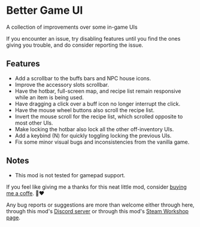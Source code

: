 ﻿# Better Game UI
A collection of improvements over some in-game UIs

If you encounter an issue, try disabling features until you find the ones giving you trouble, and do consider reporting the issue.

## Features
- Add a scrollbar to the buffs bars and NPC house icons.
- Improve the accessory slots scrollbar.
- Have the hotbar, full-screen  map, and recipe list remain responsive while an item is being used.
- Have dragging a click over a buff icon no longer interrupt the click.
- Have the mouse wheel buttons also scroll the recipe list.
- Invert the mouse scroll for the recipe list, which scrolled opposite to most other UIs.
- Make locking the hotbar also lock all the other off-inventory UIs.
- Add a keybind (N) for quickly toggling locking the previous UIs.
- Fix some minor visual bugs and inconsistencies from the vanilla game.

## Notes
- This mod is not tested for gamepad support.

If you feel like giving me a thanks for this neat little mod, consider [buying me a coffe](https://www.buymeacoffee.com/unknowndev). 👋❤️

Any bug reports or suggestions are more than welcome either through here, through this mod's [Discord server](https://discord.gg/HGNmeSnXm4) or through this mod's [Steam Workshop page](https://steamcommunity.com/sharedfiles/filedetails/?id=2903065706).
